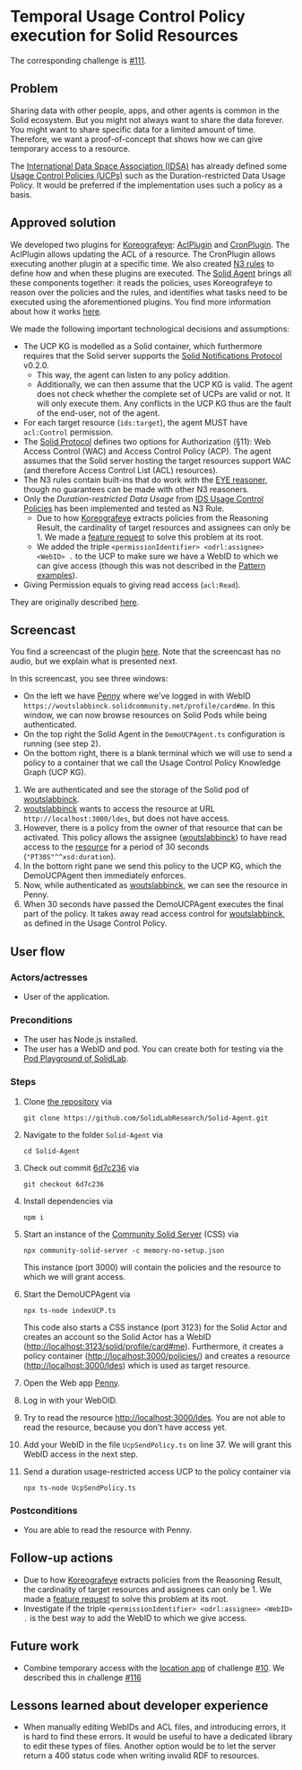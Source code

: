 <!--
Fill in the WebIDs of the people below.
Leave this in comments!
It's possible to have multiple people per role.

Challenge/scenario creator:
  - https://data.knows.idlab.ugent.be/person/woslabbi/#me
Solution creator:
  - https://data.knows.idlab.ugent.be/person/woslabbi/#me
Report writer:
  - https://pieterheyvaert.com/#me
-->

# Temporal Usage Control Policy execution for Solid Resources

The corresponding challenge is [#111](https://github.com/SolidLabResearch/Challenges/issues/111).

## Problem

Sharing data with other people, apps, and other agents is common in the Solid ecosystem.
But you might not always want to share the data forever.
You might want to share specific data for a limited amount of time.
Therefore, we want a proof-of-concept that shows how we can give temporary access to a resource.

The [International Data Space Association (IDSA)](https://internationaldataspaces.org/) has already defined some
[Usage Control Policies (UCPs)](https://international-data-spaces-association.github.io/DataspaceConnector/Documentation/v6/UsageControl)
such as the Duration-restricted Data Usage Policy.
It would be preferred if the implementation uses such a policy as a basis.

## Approved solution
<!--
Provide information about the approved solution:
names of tools/libraries created, repos, and so on.
-->

We developed two plugins for [Koreografeye](https://github.com/eyereasoner/Koreografeye):
[AclPlugin](https://github.com/SolidLabResearch/Solid-Agent/blob/main/src/plugins/AclPlugin.ts) and
[CronPlugin](https://github.com/SolidLabResearch/Solid-Agent/blob/main/src/plugins/CronPlugin.ts).
The AclPlugin allows updating the ACL of a resource.
The CronPlugin allows executing another plugin at a specific time.
We also created
[N3 rules](https://github.com/SolidLabResearch/Solid-Agent/blob/main/rules/usage-control/CronRule.n3)
to define how and when these plugins are executed.
The [Solid Agent](https://github.com/SolidLabResearch/Solid-Agent) brings all these components together:
it reads the policies, uses Koreografeye to reason over the policies and the rules, and
identifies what tasks need to be executed using the aforementioned plugins.
You find more information about how it works
[here](https://github.com/SolidLabResearch/Solid-Agent/tree/612b9efbbb7a63674d0e9350c8ac5d49427b9195/documentation/ucp#how-does-it-work).

<!--
Provide a list of important technical decisions and assumptions.
-->
We made the following important technological decisions and assumptions:

- The UCP KG is modelled as a Solid container,
  which furthermore requires that the Solid server supports
  the [Solid Notifications Protocol](https://solidproject.org/TR/notifications-protocol) v0.2.0.
  - This way, the agent can listen to any policy addition.
  - Additionally, we can then assume that the UCP KG is valid.
      The agent does not check whether the complete set of UCPs are valid or not.
      It will only execute them.
      Any conflicts in the UCP KG thus are the fault of the end-user, not of the agent.
- For each target resource (`ids:target`), the agent MUST have `acl:Control` permission.
- The [Solid Protocol](https://solidproject.org/TR/protocol) defines two options for Authorization (§11):
  Web Access Control (WAC) and Access Control Policy (ACP).
  The agent assumes that the Solid server hosting the target resources support WAC
  (and therefore Access Control List (ACL) resources).
- The N3 rules contain built-ins that do work with the [EYE reasoner](https://github.com/eyereasoner/eye),
  though no guarantees can be made with other N3 reasoners.
- Only the *Duration-restricted Data Usage* from
  [IDS Usage Control Policies](https://international-data-spaces-association.github.io/DataspaceConnector/Documentation/v6/UsageControl#ids-usage-control-policies)
  has been implemented and tested as N3 Rule.
  - Due to how [Koreografeye](https://github.com/eyereasoner/Koreografeye) extracts policies from the Reasoning Result,
      the cardinality of target resources and assignees can only be 1.
      We made a [feature request](https://github.com/eyereasoner/Koreografeye/issues/10) to solve this problem at its root.
  - We added the triple `<permissionIdentifier> <odrl:assignee> <WebID> .` to the UCP to make sure we have a WebID to
      which we can give access (though this was not described in
      the [Pattern examples](https://international-data-spaces-association.github.io/DataspaceConnector/Documentation/v6/UsageControl#duration-usage-2)).
- Giving Permission equals to giving read access (`acl:Read`).

They are originally described [here](https://github.com/SolidLabResearch/Solid-Agent/tree/feat/cron-plugin/documentation/ucp#limitationsassumptions).

## Screencast

You find a screencast of the plugin
[here](https://raw.githubusercontent.com/woutslabbinck/Solid-Agent/58da48d3bf0cadf113a26911f5304456288e4441/documentation/ucp/demo-Duration-UCP.mp4).
Note that the screencast has no audio, but we explain what is presented next.

In this screencast, you see three windows:

- On the left we have [Penny](https://penny.vincenttunru.com/) where we've logged in
  with WebID `https://woutslabbinck.solidcommunity.net/profile/card#me`.
  In this window, we can now browse resources on Solid Pods while being authenticated.
- On the top right the Solid Agent in the `DemoUCPAgent.ts` configuration is running (see step 2).
- On the bottom right, there is a blank terminal which we will use to send a policy to
a container that we call the Usage Control Policy Knowledge Graph (UCP KG).

1. We are authenticated and
see the storage of the Solid pod of [woutslabbinck](https://woutslabbinck.solidcommunity.net/profile/card#me).
2. [woutslabbinck](https://woutslabbinck.solidcommunity.net/profile/card#me) wants to access the resource at
URL `http://localhost:3000/ldes`, but does not have access.
3. However, there is a policy from the owner of that resource that can be activated.
This policy allows the assignee ([woutslabbinck](https://woutslabbinck.solidcommunity.net/profile/card#me)) to have
read access to the [resource](http://localhost:3000/ldes) for a period of 30 seconds (`"PT30S"^^xsd:duration`).
4. In the bottom right pane we send this policy to the UCP KG,
   which the DemoUCPAgent then immediately enforces.
5. Now, while authenticated as [woutslabbinck](https://woutslabbinck.solidcommunity.net/profile/card#me),
we can see the resource in Penny.
6. When 30 seconds have passed
the DemoUCPAgent executes the final part of the policy.
It takes away read access control for [woutslabbinck](https://woutslabbinck.solidcommunity.net/profile/card#me),
as defined in the Usage Control Policy.

## User flow

<!--
Describe a concrete user flow with the approved solution.
Complete the following sections:
-->

### Actors/actresses

- User of the application.

### Preconditions

- The user has Node.js installed.
- The user has a WebID and pod.
  You can create both for testing via the [Pod Playground of SolidLab](https://pod.playground.solidlab.be/).

### Steps

1. Clone [the repository](https://github.com/SolidLabResearch/Solid-Agent) via

   ```shell
   git clone https://github.com/SolidLabResearch/Solid-Agent.git
   ```

2. Navigate to the folder `Solid-Agent` via

   ```shell
   cd Solid-Agent
   ```

3. Check out commit
   [6d7c236](https://github.com/SolidLabResearch/Solid-Agent/commit/6d7c236ef7c872ae1430008708b465be6b4d027b) via

   ```shell
   git checkout 6d7c236
   ```

4. Install dependencies via

   ```shell
   npm i
   ```

5. Start an instance of the [Community Solid Server](https://github.com/CommunitySolidServer/CommunitySolidServer) (CSS)
   via

   ```shell
   npx community-solid-server -c memory-no-setup.json
   ```

   This instance (port 3000) will contain the policies and the resource to which we will grant access.
6. Start the DemoUCPAgent via

   ```shell
   npx ts-node indexUCP.ts
   ```

   This code also starts a CSS instance (port 3123) for the Solid Actor and
   creates an account so the Solid Actor has a WebID (<http://localhost:3123/solid/profile/card#me>).
   Furthermore, it creates a policy container (<http://localhost:3000/policies/>) and
   creates a resource (<http://localhost:3000/ldes>) which is used as target resource.
7. Open the Web app [Penny](https://penny.vincenttunru.com/).
8. Log in with your WebOID.
9. Try to read the resource <http://localhost:3000/ldes>.
   You are not able to read the resource, because you don't have access yet.
10. Add your WebID in the file `UcpSendPolicy.ts` on line 37.
    We will grant this WebID access in the next step.
11. Send a duration usage-restricted access UCP to the policy container via

    ```shell
    npx ts-node UcpSendPolicy.ts
    ```

### Postconditions

- You are able  to read the resource with Penny.

## Follow-up actions
<!--
List all concrete follow-up actions that someone has to do.
For example, adding helper code from the solution to Comunica.
-->

- Due to how [Koreografeye](https://github.com/eyereasoner/Koreografeye) extracts policies from the Reasoning Result,
  the cardinality of target resources and assignees can only be 1.
  We made a [feature request](https://github.com/eyereasoner/Koreografeye/issues/10) to solve this problem at its root.
- Investigate if the triple `<permissionIdentifier> <odrl:assignee> <WebID> .` is the best way to add the WebID to
  which we give access.

## Future work
<!--
List ideas for future work.
These ideas don't have to be concrete.
You can create a new challenge/scenario for each idea.
-->

- Combine temporary access with the [location app](https://github.com/SolidLabResearch/LocationHistory)
of challenge [#10](https://github.com/SolidLabResearch/Challenges/issues/10).
We described this in challenge [#116](https://github.com/SolidLabResearch/Challenges/issues/116)

## Lessons learned about developer experience

- When manually editing WebIDs and ACL files, and introducing errors,
it is hard to find these errors.
It would be useful to have a dedicated library to edit these types of files.
Another option would be to let the server return a 400 status code when writing invalid RDF to resources.

